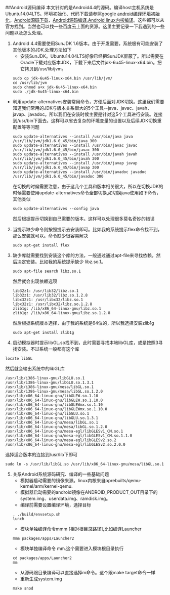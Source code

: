 ##Android源码编译
  本文针对的是Android4.4的源码。编译host主机系统是Ubuntu14.04LTS。环境初始化、代码下载请参照google [android编译环境初始化](http://source.android.com/source/initializing.html)，[Android源码下载](http://source.android.com/source/downloading.html)，[Android源码编译](http://source.android.com/source/building-running.html),[Android linux内核编译](http://source.android.com/source/building-kernels.html)。这些都可以从官方找到。当然也可以找一些百度云上面的资源。这里主要记录一下我遇到的一些问题以及怎么处理。

1. Android 4.4需要使用SunJDK 1.6版本。由于开发需要，系统极有可能安装了其他版本的JDK.处理方法如下
   -  安装SunJDK。Ubuntu14.04LTS好像已经把SunJDK屏蔽了。所以需要在Oracle下载对应版本JDK，下载下来后文件jdk-6u45-linux-x64.bin。把它拷贝到/usr/lib/jvm。
   ```shell
   sudo cp jdk-6u45-linux-x64.bin /usr/lib/jvm/
   cd /usr/lib/jvm
   sudo chmod a+x jdk-6u45-linux-x64.bin
   sudo ./jdk-6u45-linux-x64.bin
   ```
 - 利用update-alternatives安装常用命令，方便后面对JDK切换。这里我们需要知道我们常用的JDK与版本关系很大的5个工具--java、javac、javah、javap、javadoc。所以我们在安装时候主要是针对这5个工具进行安装。连接到/usr/bin下面去。这样可以省去复杂的环境变量的设置以及后续JDK切换重配置等等问题
   ```shell
   sudo update-alternatives --install /usr/bin/java java /usr/lib/jvm/jdk1.6.0_45/bin/java 300
   sudo update-alternatives --install /usr/bin/javac javac /usr/lib/jvm/jdk1.6.0_45/bin/javac 300
   sudo update-alternatives --install /usr/bin/javah javah /usr/lib/jvm/jdk1.6.0_45/bin/javah 300
   sudo update-alternatives --install /usr/bin/javap javap /usr/lib/jvm/jdk1.6.0_45/bin/javap 300
   sudo update-alternatives --install /usr/bin/javadoc javadoc /usr/lib/jvm/jdk1.6.0_45/bin/javadoc 300
   ```
   在切换的时候需要注意，由于这几个工具和版本相关很大，所以在切换JDK的时候需要使用update-alternatives命令全部切换,如切换java使用如下命令，其他类似
   ```shell
   sudo update-alternatives --config java
   ```
   然后根据提示切换到自己需要的版本。这样可以处理很多莫名奇妙的错误
   
2. 当提示缺少命令则按照提示去安装即可。比如我的系统提示flex命令找不到，那么安装就可以。命令缺少很容易解决
    ```shell
    sudo apt-get install flex
    ```
3. 缺少库就需要找到安装这个库的方法，一般通过通过apt-file来寻找依赖，然后决定安装。比如我的系统提示缺少 libz.so.1。
    ```shell
    sudo apt-file search libz.so.1
    ```
    然后就会出现依赖选项
    ```shell
    lib32z1: /usr/lib32/libz.so.1
	lib32z1: /usr/lib32/libz.so.1.2.8
	libx32z1: /usr/libx32/libz.so.1
	libx32z1: /usr/libx32/libz.so.1.2.8
	zlib1g: /lib/x86_64-linux-gnu/libz.so.1
	zlib1g: /lib/x86_64-linux-gnu/libz.so.1.2.8
    ```
    然后根据系统版本选择，由于我的系统是64位的，所以我选择安装zlib1g
    ```shell
    sudo apt-get install zlib1g
    ```
4. 启动模拟器时提示libGL.so找不到，此时需要寻找本地libGL库，或是按照3寻找安装。不过系统一般都有这个库
  ```shell
  locate libGL
  ```
  然后就会输出系统中的libGL库
  ```shell
  /usr/lib/i386-linux-gnu/libGLU.so.1
  /usr/lib/i386-linux-gnu/libGLU.so.1.3.1
  /usr/lib/i386-linux-gnu/mesa/libGL.so.1
  /usr/lib/i386-linux-gnu/mesa/libGL.so.1.2.0
  /usr/lib/x86_64-linux-gnu/libGLEW.so.1.10
  /usr/lib/x86_64-linux-gnu/libGLEW.so.1.10.0
  /usr/lib/x86_64-linux-gnu/libGLEWmx.so.1.10
  /usr/lib/x86_64-linux-gnu/libGLEWmx.so.1.10.0
  /usr/lib/x86_64-linux-gnu/libGLU.so.1
  /usr/lib/x86_64-linux-gnu/libGLU.so.1.3.1
  /usr/lib/x86_64-linux-gnu/mesa/libGL.so.1
  /usr/lib/x86_64-linux-gnu/mesa/libGL.so.1.2.0
  /usr/lib/x86_64-linux-gnu/mesa-egl/libGLESv1_CM.so.1
  /usr/lib/x86_64-linux-gnu/mesa-egl/libGLESv1_CM.so.1.1.0
  /usr/lib/x86_64-linux-gnu/mesa-egl/libGLESv2.so.2
  /usr/lib/x86_64-linux-gnu/mesa-egl/libGLESv2.so.2.0.0
  ```
  选择适合版本的连接到/usr/lib下即可
  ```shell
  sudo ln -s /usr/lib/libGL.so /usr/lib/x86_64-linux-gnu/mesa/libGL.so.1
  ```
5. 关系Android系统源码研究、编译的一些基础问题
   - 模拟器启动需要的镜像来源。linux内核来自pprebuilts/qemu-kernel/arm/kernel-qemu.
   - 模拟器启动需要的android镜像在ANDROID_PRODUCT_OUT目录下的system.img、userdata.img、ramdisk.img。
   - 编译前需要设置编译环境，选择目标
   ```shell
   . ./build/envsetup.sh
   lunch
   ```
   - 模块单独编译命令mmm [相对根目录路径],比如编译Launcher
   ```shell
   mmm packages/apps/Launcher2
   ```
   - 模块单独编译命令 mm.这个需要进入模块根目录执行
   ```shell
   cd packages/apps/Launcher2
   mm
   ```
   - 从源码跟目录编译可以直接选择m命令。这个跟make target命令一样
   - 重新生成system.img
   ```shell
   make snod
   ```